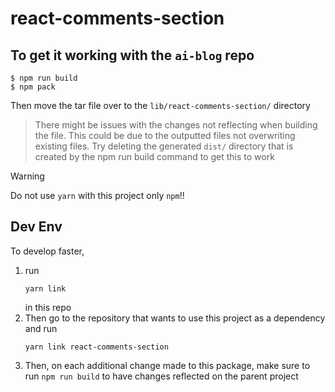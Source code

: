 # react-comments-section

## To get it working with the `ai-blog` repo

```
$ npm run build
$ npm pack
```

Then move the tar file over to the `lib/react-comments-section/` directory

> There might be issues with the changes not reflecting when building the file. This could be due to the outputted files not overwriting existing files. Try deleting the generated `dist/` directory that is created by the npm run build command to get this to work


> [!WARNING]  
> Do not use `yarn` with this project only `npm`!!

## Dev Env
To develop faster, 
1. run 
    ```
    yarn link
    ```
    in this repo
1. Then go to the repository that wants to use this project as a dependency and run
    ```
    yarn link react-comments-section
    ```
1. Then, on each additional change made to this package, make sure to run `npm run build` to have changes reflected on the parent project
